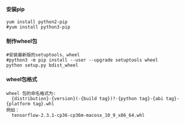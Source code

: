 #### 安装pip
```
yum install python2-pip
#yum install python3-pip
```

#### 制作wheel包
```
#安装最新版的setuptools、wheel
#python3 -m pip install --user --upgrade setuptools wheel
python setup.py bdist_wheel
```

#### wheel包格式
```
wheel 包的命名格式为:
  {distribution}-{version}(-{build tag})?-{python tag}-{abi tag}-{platform tag}.whl
例如：
  tensorflow-2.3.1-cp36-cp36m-macosx_10_9_x86_64.whl
```
